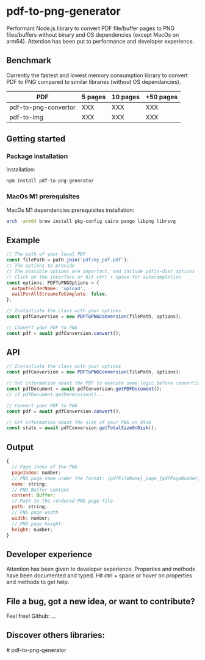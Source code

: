 # pdf-to-png-generator

Performant Node.js library to convert PDF file/buffer pages to PNG files/buffers without binary and OS dependencies (except MacOs on arm64). Attention has been put to performance and developer experience.

## Benchmark

Currently the fastest and lowest memory consumption library to convert PDF to PNG compared to similar libraries (without OS dependancies).

| PDF                  | 5 pages | 10 pages | +50 pages |
| -------------------- | ------- | -------- | --------- |
| pdf-to-png-convertor | XXX     | XXX      | XXX       |
| pdf-to-img           | XXX     | XXX      | XXX       |

## Getting started

### Package installation

Installation:

```sh
npm install pdf-to-png-generator
```

### MacOs M1 prerequisites

MacOs M1 dependencies prerequisites installation:

```bash
arch -arm64 brew install pkg-config cairo pango libpng librsvg
```

## Example

```javascript
// The path of your local PDF
const filePath = path.join('pdf/my_pdf.pdf');
// The options to provide
// The possible options are important, and include pdfjs-dist options
// Click on the interface or hit ctrl + space for autocompletion
const options: PDFToPNGOptions = {
  outputFolderName: 'upload',
  waitForAllStreamsToComplete: false,
};

// Instantiate the class with your options
const pdfConversion = new PDFToPNGConversion(filePath, options);

// Convert your PDF to PNG
const pdf = await pdfConversion.convert();
```

## API

```javascript
// Instantiate the class with your options
const pdfConversion = new PDFToPNGConversion(filePath, options);

// Get information about the PDF to execute some logic before convertion
const pdfDocument = await pdfConversion.getPDFDocument();
// if pdfDocument.getPermission()...

// Convert your PDF to PNG
const pdf = await pdfConversion.convert();

// Get information about the size of your PNG on disk
const stats = await pdfConversion.getTotalSizeOnDisk();
```

## Output

```javascript
{
  // Page index of the PNG
  pageIndex: number;
  // PNG page name under the format: {pdfFileName}_page_{pdfPageNumber}.png
  name: string;
  // PNG Buffer content
  content: Buffer;
  // Path to the rendered PNG page file
  path: string;
  // PNG page width
  width: number;
  // PNG page height
  height: number;
}
```

## Developer experience

Attention has been given to developer experience. Properties and methods have been documented and typed. Hit ctrl + space or hover on properties and methods to get help.

## File a bug, got a new idea, or want to contribute?

Feel free! Github: ...

## Discover others libraries:
#   p d f - t o - p n g - g e n e r a t o r  
 